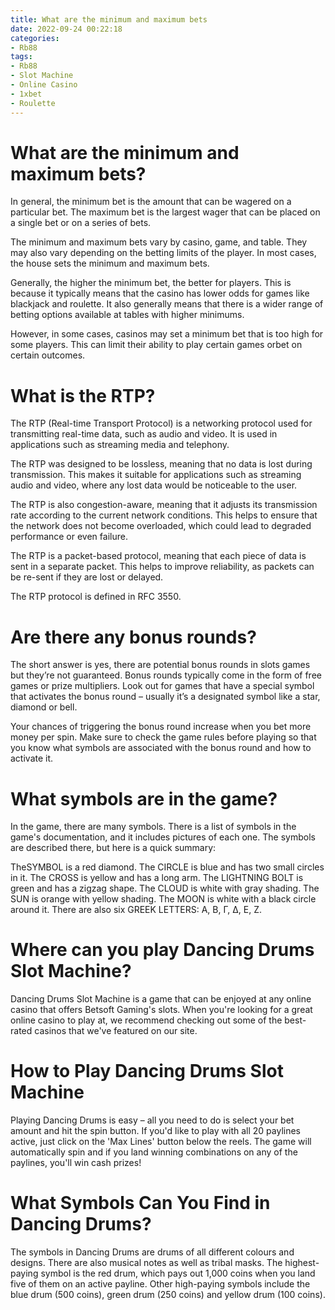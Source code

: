 ```yaml
---
title: What are the minimum and maximum bets
date: 2022-09-24 00:22:18
categories:
- Rb88
tags:
- Rb88
- Slot Machine
- Online Casino
- 1xbet
- Roulette
---
```



#  What are the minimum and maximum bets?

In general, the minimum bet is the amount that can be wagered on a particular bet. The maximum bet is the largest wager that can be placed on a single bet or on a series of bets.

The minimum and maximum bets vary by casino, game, and table. They may also vary depending on the betting limits of the player. In most cases, the house sets the minimum and maximum bets.

Generally, the higher the minimum bet, the better for players. This is because it typically means that the casino has lower odds for games like blackjack and roulette. It also generally means that there is a wider range of betting options available at tables with higher minimums.

However, in some cases, casinos may set a minimum bet that is too high for some players. This can limit their ability to play certain games orbet on certain outcomes.

#  What is the RTP? 

The RTP (Real-time Transport Protocol) is a networking protocol used for transmitting real-time data, such as audio and video. It is used in applications such as streaming media and telephony.

The RTP was designed to be lossless, meaning that no data is lost during transmission. This makes it suitable for applications such as streaming audio and video, where any lost data would be noticeable to the user.

The RTP is also congestion-aware, meaning that it adjusts its transmission rate according to the current network conditions. This helps to ensure that the network does not become overloaded, which could lead to degraded performance or even failure.

The RTP is a packet-based protocol, meaning that each piece of data is sent in a separate packet. This helps to improve reliability, as packets can be re-sent if they are lost or delayed.

The RTP protocol is defined in RFC 3550.

#  Are there any bonus rounds?

The short answer is yes, there are potential bonus rounds in slots games but they’re not guaranteed. Bonus rounds typically come in the form of free games or prize multipliers. Look out for games that have a special symbol that activates the bonus round – usually it’s a designated symbol like a star, diamond or bell.

Your chances of triggering the bonus round increase when you bet more money per spin. Make sure to check the game rules before playing so that you know what symbols are associated with the bonus round and how to activate it.

#  What symbols are in the game?

In the game, there are many symbols. There is a list of symbols in the game's documentation, and it includes pictures of each one. The symbols are described there, but here is a quick summary:

TheSYMBOL is a red diamond.
The CIRCLE is blue and has two small circles in it.
The CROSS is yellow and has a long arm.
The LIGHTNING BOLT is green and has a zigzag shape.
The CLOUD is white with gray shading.
The SUN is orange with yellow shading.
The MOON is white with a black circle around it.
There are also six GREEK LETTERS: Α, Β, Γ, Δ, Ε, Ζ.

#  Where can you play Dancing Drums Slot Machine?

Dancing Drums Slot Machine is a game that can be enjoyed at any online casino that offers Betsoft Gaming's slots. When you're looking for a great online casino to play at, we recommend checking out some of the best-rated casinos that we've featured on our site.

# How to Play Dancing Drums Slot Machine

Playing Dancing Drums is easy – all you need to do is select your bet amount and hit the spin button. If you'd like to play with all 20 paylines active, just click on the 'Max Lines' button below the reels. The game will automatically spin and if you land winning combinations on any of the paylines, you'll win cash prizes!

# What Symbols Can You Find in Dancing Drums?

The symbols in Dancing Drums are drums of all different colours and designs. There are also musical notes as well as tribal masks. The highest-paying symbol is the red drum, which pays out 1,000 coins when you land five of them on an active payline. Other high-paying symbols include the blue drum (500 coins), green drum (250 coins) and yellow drum (100 coins).